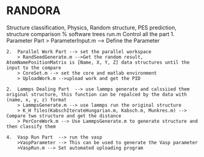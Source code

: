 # RANDORA
Structure classification, Physics, Random structure, PES prediction, structure comparison
% software trees
 run.m Control all the part 
    1.  Parameter Part
        > ParameterInput.m --> Define the Parameter

    2.  Parallel Work Part --> set the parallel workspace 
        > RandSeedGenerate.m -->Get the random result, AtomNamePositionMatrix is [Name, X, Y, Z] data structures until the input to the compare
        > CoreSet.m --> set the core and matlab environment
        > UploadWork.m -->upload work and get the PID

    2.  Lammps Dealing Part  --> use lammps generate and calssiied them original structure, this function can be repalced by the data with (name, x, y, z) format
        > LammpsGenerate.m --> use lammps run the original structure
        > K_H files(KabschIterateHungarian.m, Kabsch.m, Munkres.m) --> Compare two structure and get the distance
        > PerCoreWork.m --> Use LammpsGenerate.m to generate structure and then classify them

    4.  Vasp Run Part  --> run the vasp
        >VaspParameter --> This can be used to generate the Vasp parameter
        >VaspRun.m --> Set automated uploading program
